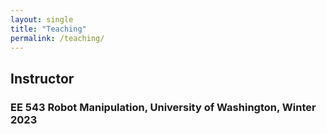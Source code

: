 ```yaml
---
layout: single
title: "Teaching"
permalink: /teaching/
---
```


## Instructor

### EE 543 Robot Manipulation, University of Washington, Winter 2023
